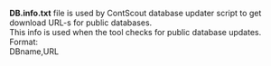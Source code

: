 **DB.info.txt** file is used by ContScout database updater script to get download URL-s for public databases.  
This info is used when the tool checks for public database updates.  
Format:  
DBname,URL
